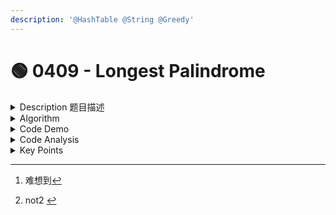 ```yaml
---
description: '@HashTable @String @Greedy'
---
```


# 🟢 0409 - Longest Palindrome

<details>

<summary>Description 题目描述 </summary>

Given a string `s` which consists of <mark style="color:yellow;">**lowercase or uppercase**</mark> letters, return _the <mark style="color:yellow;">**length**</mark> of the <mark style="color:yellow;">**longest palindrome**</mark>_ that can be <mark style="color:yellow;">**built with those letters.**</mark>

Letters are <mark style="color:red;">**case sensitive**</mark>, for example, `"Aa"` is not considered a palindrome here.

**Example 1:**

<pre><code><strong>Input: s = "abccccdd"
</strong><strong>Output: 7
</strong><strong>Explanation: One longest palindrome that can be built is "dccaccd", whose length is 7.
</strong></code></pre>

**Example 2:**

<pre><code><strong>Input: s = "a"
</strong><strong>Output: 1
</strong><strong>Explanation: The longest palindrome that can be built is "a", whose length is 1.
</strong></code></pre>

</details>

<details>

<summary>Algorithm </summary>

<mark style="background-color:orange;">**题目大意：**</mark>

给定一个包含大写字母和小写字母的字符串，找到通过这些字母构造成的最长的回文串。在构造过程中，请注意区分大小写。比如 "Aa" 不能当做一个回文字符串。注意:假设字符串的长度不会超过 1010。

<mark style="background-color:orange;">**解题思路：**</mark>

1. <mark style="background-color:purple;">**First Impression**</mark>
   1. **string manipulation**&#x20;
   2. **understanding the properties of palindromes.** A palindrome is a string that reads the same backward as forward. To create the longest palindrome from a set of characters, we need to understand that <mark style="color:yellow;">a palindrome is almost always symmetrical, except for one character which can sit in the middle if the total length is odd.</mark>
2.  <mark style="background-color:purple;">**Thinking Process**</mark>

    Here are the main keywords and ideas to consider:

    * **Palindrome**: A palindrome is a string that reads the same backward as forward. This means that for most characters in a palindrome, there must be a matching pair on the opposite side. This leads us to the idea of pairing characters.
    * **Longest**: We are not just asked to create any palindrome, <mark style="color:yellow;">**but the longest one possible.**</mark> This suggests we need to use as many characters as possible.
    * **Case Sensitive**: "Aa" is not a palindrome because it is case sensitive. This means we must <mark style="color:yellow;">**treat lowercase and uppercase letters as distinct characters.**</mark>

    Based on these keywords and understanding of palindromes, here's a possible way to approach the problem:

    * Count the occurrences of each character in the string.
    * For each character that appears an even number of times, we can add all of them to the palindrome (pairing them up).
    * For characters that appear an odd number of times, we can add one less than the total occurrence to the palindrome, leaving out one character (since we can only have one unpaired character in a palindrome).
    * If there is at least one character that appears an odd number of times, we can place one of them in the middle of the palindrome.

<mark style="background-color:orange;">**How can this problem related to Greedy and HashTable?**</mark>

1. **Greedy Algorithms**: The problem is related to greedy algorithms because we want to <mark style="color:yellow;">use as many characters as possible to form the longest palindrome</mark>. The greediness is evident when we choose to use all pairs of characters that we can. For characters that occur an odd number of times, we use `count - 1` characters, which allows us to form pairs and add to the length of the palindrome. The one character left (if any exist) can be used as the center of the palindrome if the total length of the palindrome is odd. This reflects the greedy strategy of making the locally optimal choice at each step with the hope of finding the global optimum.
2. **Hash Tables**: A hash table (in the form of a character counter in most languages) is an ideal data structure for this problem because <mark style="color:yellow;">we need to keep track of the frequency of each character in the string</mark>. In most programming languages, this could be a HashMap (in Java), a dictionary (in Python), or an object (in JavaScript). By <mark style="color:yellow;">iterating through the string once, we can build a hash table where the keys are the characters and the values are their frequencies.</mark> This will allow us to quickly look up the count of each character when forming the longest possible palindrome.

<mark style="background-color:orange;">**Algo Using Both Greedy and HashMap**</mark>

1. Create an empty `HashMap` called `charCount`. This will store each character in the string `s` as keys and their respective counts as values. Loop through each character `c` in the string `s`. For each character:
   1. If the character is already in the `charCount` map, increment its count.
   2. If the character is not in the `charCount` map, add it with a count of 1.

<!---->

2. Initialize a int <mark style="color:green;">**length**</mark> = 0: keep track of the max length of the palindrome that can be built.
3. [Initialize a boolean](#user-content-fn-1)[^1] <mark style="color:green;">**odd = false:**</mark> keep track of whether we have encountered any character with an odd count.
4. Loop through the counts of each character in the `charCount` map:
   1. <mark style="color:green;">**If the count is even,**</mark> add the [<mark style="color:yellow;">**count**</mark>](#user-content-fn-2)[^2] to `length`, since all of these characters can be used to build the palindrome.
   2. <mark style="color:green;">**If the count is odd,**</mark> add `count - 1` to `length` <mark style="color:yellow;">(because</mark> <mark style="color:yellow;"></mark><mark style="color:yellow;">`count - 1`</mark> <mark style="color:yellow;"></mark><mark style="color:yellow;">is the largest even number less than</mark> <mark style="color:yellow;"></mark><mark style="color:yellow;">`count`</mark><mark style="color:yellow;">) and set</mark> <mark style="color:yellow;"></mark><mark style="color:yellow;">`odd`</mark> <mark style="color:yellow;"></mark><mark style="color:yellow;">to true.</mark>
5. After the loop, if `odd` is true, increment `length` by one. This is because if there is at least one character with an odd count, <mark style="color:yellow;">**one such character can be placed in the center of the palindrome.**</mark>
6. Finally, return `length`. This is the length of the longest palindrome that can be built with the characters in `s`.

</details>

<details>

<summary>Code Demo </summary>

注意：

* <mark style="color:yellow;">**String Iteration:**</mark> iterate each character through a String

```
str.toCharArray()
```

* <mark style="color:yellow;">**HashMap**</mark>** Function**

<pre class="language-java"><code class="lang-java">// retrieve the value with key:  
<strong>map.get(key);
</strong>map.getOrDefault(key, value);
// check if map contains key
map.containsKey(k);
// values() method returns a Collection not array or arrayList
// more general than both arrays and ArrayList
map.values()
// generate a arraylist
ArrayList&#x3C;Integer> arrayList = new ArrayList&#x3C;>(map.values());
</code></pre>

<pre class="language-java"><code class="lang-java">
class Solution {
    public int longestPalindrome(String s) {
        // Step 1: O(n)
        // Create a map to keep track of each character's frequency
        // Loop through the string, incrementing the count of each character in the map.
        Map&#x3C;Character, Integer> charCounts = new HashMap&#x3C;>();
        for (char c: s.<a data-footnote-ref href="#user-content-fn-3">toCharArray()</a>) {
            if (charCounts.<a data-footnote-ref href="#user-content-fn-4">containsKey</a>(c)) {
                int newCount = charCounts.get(c) + 1;
                charCounts.put(c, newCount);
            } else {
                charCounts.put(c, 1);
            }
        }
        // Step 2: Initialzation of int length and boolean odd
        int length = 0;
        boolean odd = false;
        
        // step3: Loop through the map, adding even counts to length 
        // if a count is odd, add count - 1 to length and set the odd flag to true.
        // O(1) while technically the time complexity could be considered O(m), 
        // in practice, m is a constant that does not increase with the size of the input string
        // so we often simplify this to O(1)
        for (int count: charCounts<a data-footnote-ref href="#user-content-fn-5">.values()</a>) {
            if (count % 2 == 0) {
                length += count; // count not 2
            } else {
                // => at lease add the largest even number possible
                length += <a data-footnote-ref href="#user-content-fn-6">count - 1;</a>  // handle count = 1 and odd 
                <a data-footnote-ref href="#user-content-fn-7">odd = true</a>;
            }
        }
        if (odd) { // as long as one odd count exist
            length += 1; //  => could be added to the palindrome middle
        }
        return length;
    }
}

</code></pre>

</details>

<details>

<summary>Code Analysis</summary>

1. 难：想到用odd来标记最后是否length+1
2. 很多methods关于hash map不熟悉
3. 用更简单的方式写step1

```java
// Step 1: O(n)
// Create a map to keep track of each character's frequency
// Loop through the string, incrementing the count of each character in the map.
Map<Character, Integer> charCounts = new HashMap<>();
for (char c: s.toCharArray()) {
    charCounts.put(c, charCounts.getOrDefault(c, 0) + 1);
}

```

</details>

<details>

<summary>Key Points</summary>



</details>

[^1]: 难想到

[^2]: not2   &#x20;

[^3]: 

[^4]: &#x20;

[^5]: 

[^6]: 

[^7]: 

